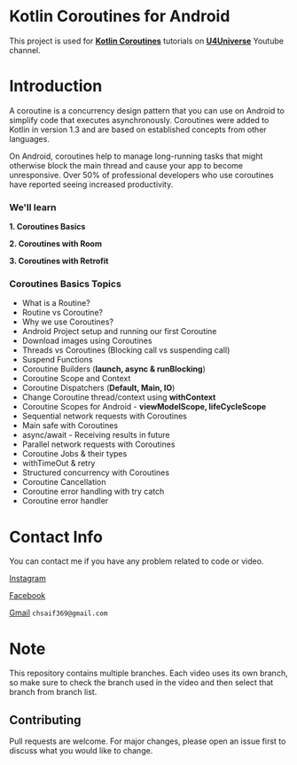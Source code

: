 # Kotlin Coroutines for Android

This project is used for **[Kotlin Coroutines](https://developer.android.com/kotlin/coroutines?gclsrc=aw.ds&&gclid=Cj0KCQjw-LOEBhDCARIsABrC0Tk4Du2iiyq88xodfFZpTh_bHpim_xKVpVwzgwz-ZwISXiWxEgIqVfcaAq3aEALw_wcB)** tutorials on **[U4Universe](https://www.youtube.com/u4universe)** Youtube channel.

# Introduction
A coroutine is a concurrency design pattern that you can use on Android to simplify code that executes asynchronously. Coroutines were added to Kotlin in version 1.3 and are based on established concepts from other languages.

On Android, coroutines help to manage long-running tasks that might otherwise block the main thread and cause your app to become unresponsive. Over 50% of professional developers who use coroutines have reported seeing increased productivity.

### We'll learn

**1. Coroutines Basics**

**2. Coroutines with Room**

**3. Coroutines with Retrofit**

### Coroutines Basics Topics

* What is a Routine?
* Routine vs Coroutine?
* Why we use Coroutines?
* Android Project setup and running our first Coroutine
* Download images using Coroutines
* Threads vs Coroutines (Blocking call vs suspending call)
* Suspend Functions
* Coroutine Builders (**launch, async & runBlocking**)
* Coroutine Scope and Context
* Coroutine Dispatchers (**Default, Main, IO**)
* Change Coroutine thread/context using **withContext**
* Coroutine Scopes for Android - **viewModelScope, lifeCycleScope**
* Sequential network requests with Coroutines
* Main safe with Coroutines
* async/await - Receiving results in future
* Parallel network requests with Coroutines
* Coroutine Jobs & their types
* withTimeOut & retry
* Structured concurrency with Coroutines
* Coroutine Cancellation
* Coroutine error handling with try catch
* Coroutine error handler

# Contact Info
You can contact me if you have any problem related to code or video.

[Instagram](https://www.instagram.com/saifi369/)

[Facebook](https://www.facebook.com/saifi369)

[Gmail](chsaif369@gmail.com)  ```chsaif369@gmail.com```

# Note

This repository contains multiple branches. Each video uses its own branch, so make sure to check the branch used in the video and then select that branch from branch list.

## Contributing
Pull requests are welcome. For major changes, please open an issue first to discuss what you would like to change.
